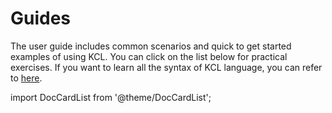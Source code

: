 # Guides

The user guide includes common scenarios and quick to get started examples of using KCL. You can click on the list below for practical exercises. If you want to learn all the syntax of KCL language, you can refer to [here](/docs/reference/lang/tour).

import DocCardList from '@theme/DocCardList';

<DocCardList />
